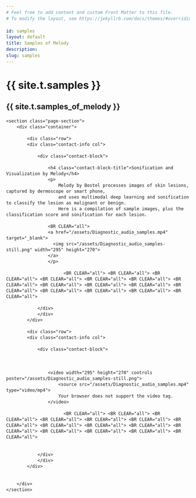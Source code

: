 ```yaml
---
# Feel free to add content and custom Front Matter to this file.
# To modify the layout, see https://jekyllrb.com/docs/themes/#overriding-theme-defaults

id: samples
layout: default
title: Samples of Melody
description: 
slug: samples
---
```

<!-- <div id="player" data-plyr-provider="vimeo" data-plyr-embed-id="331429597" data-vimeo-responsive="true" data-vimeo-autplay="true"></div> -->
<div class="page-header">
    <div class="page-header__content container">
        <h1 class="h5 page-label">{{ site.t.samples }}</h1>
        <h2 class="h1 page-title">{{ site.t.samples_of_melody }}</h2>
    </div>
</div>
<article class="page-content">    
   
    
    <section class="page-section">
        <div class="container">
        
            <div class="row">
            <div class="contact-info col">
            
                <div class="contact-block">
                
                    <h4 class="contact-block-title">Sonification and Visualization by Melody</h4>
                    <p>
                        Melody by Bostel processes images of skin lesions, captured by dermoscope or smart phone, 
                        and uses multimodal deep learning and sonification to classify the lesion as malignant or benign.
                        Here is a compilation of sample images, plus the classification score and sonification for each lesion.
                  
                    <BR CLEAR="all">
                    <a href="/assets/Diagnostic_audio_samples.mp4" target="_blank">
                      <img src="/assets/Diagnostic_audio_samples-still.png" width="295" height="270">
                    </a>
                    </p>
                    
                          <BR CLEAR="all"> <BR CLEAR="all"> <BR CLEAR="all"> <BR CLEAR="all"> <BR CLEAR="all"> <BR CLEAR="all"> <BR CLEAR="all"> <BR CLEAR="all"> <BR CLEAR="all"> <BR CLEAR="all"> <BR CLEAR="all"> <BR CLEAR="all"> <BR CLEAR="all"> <BR CLEAR="all"> <BR CLEAR="all">
              
                </div>   
                </div>   
            </div>
            
            <div class="row">
            <div class="contact-info col">
            
                <div class="contact-block">
                
            
                    
                    <video width="295" height="270" controls poster="/assets/Diagnostic_audio_samples-still.png">
                    	<source src="/assets/Diagnostic_audio_samples.mp4" type="video/mp4">
                    	Your browser does not support the video tag.
                    </video>

                          <BR CLEAR="all"> <BR CLEAR="all"> <BR CLEAR="all"> <BR CLEAR="all"> <BR CLEAR="all"> <BR CLEAR="all"> <BR CLEAR="all"> <BR CLEAR="all"> <BR CLEAR="all"> <BR CLEAR="all"> <BR CLEAR="all"> <BR CLEAR="all"> <BR CLEAR="all"> <BR CLEAR="all"> <BR CLEAR="all">
                 
                    
                </div>   
                </div>   
            </div>


        </div>
    </section> 
 
 
 
 
 
</article>
